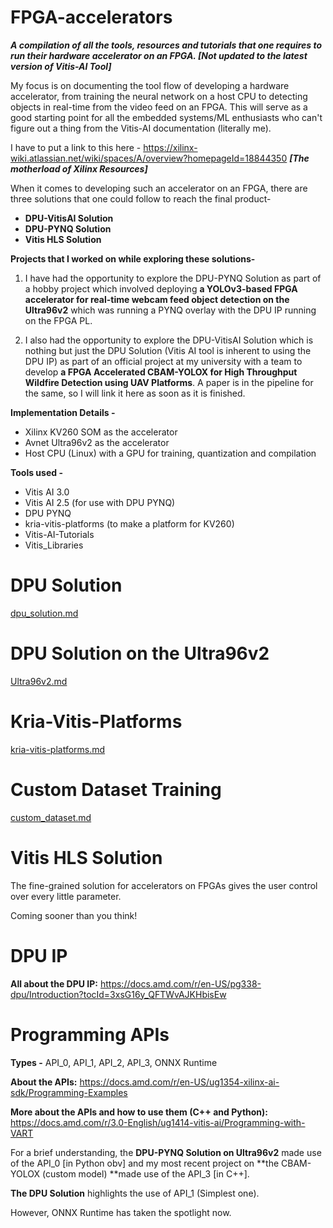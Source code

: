 # FPGA-accelerators 
_**A compilation of all the tools, resources and tutorials that one requires to run their hardware accelerator on an FPGA. [Not updated to the latest version of Vitis-AI Tool]**_ </br>

My focus is on documenting the tool flow of developing a hardware accelerator, from training the neural network on a host CPU to detecting objects in real-time from the video feed on an FPGA. This will serve as a good starting point for all the embedded systems/ML enthusiasts who can't figure out a thing from the Vitis-AI documentation (literally me). </br>

I have to put a link to this here - https://xilinx-wiki.atlassian.net/wiki/spaces/A/overview?homepageId=18844350 _**[The motherload of Xilinx Resources]**_

When it comes to developing such an accelerator on an FPGA, there are three solutions that one could follow to reach the final product-
- **DPU-VitisAI Solution**
- **DPU-PYNQ Solution**
- **Vitis HLS Solution**

**Projects that I worked on while exploring these solutions-**
1. I have had the opportunity to explore the DPU-PYNQ Solution as part of a hobby project which involved deploying **a YOLOv3-based FPGA accelerator for real-time webcam feed object detection on the Ultra96v2** which was running a PYNQ overlay with the DPU IP running on the FPGA PL. </br>

2. I also had the opportunity to explore the DPU-VitisAI Solution which is nothing but just the DPU Solution (Vitis AI tool is inherent to using the DPU IP) as part of an official project at my university with a team to develop **a FPGA Accelerated CBAM-YOLOX for High Throughput Wildfire Detection using UAV Platforms**. A paper is in the pipeline for the same, so I will link it here as soon as it is finished. </br>

**Implementation Details -** </br>
- Xilinx KV260 SOM as the accelerator
- Avnet Ultra96v2 as the accelerator
- Host CPU (Linux) with a GPU for training, quantization and compilation 

**Tools used -** </br>
- Vitis AI 3.0
- Vitis AI 2.5 (for use with DPU PYNQ)
- DPU PYNQ
- kria-vitis-platforms (to make a platform for KV260)
- Vitis-AI-Tutorials
- Vitis_Libraries

# DPU Solution

[dpu_solution.md](https://github.com/halalboro/fpga-accelerators/blob/a2228ce24e380572921cbb9e6fca7aabe17aebba/dpu_solution.md)

# DPU Solution on the Ultra96v2

[Ultra96v2.md](https://github.com/halalboro/fpga-accelerators/blob/3ffbd2ef849b93e2cf7d83feef69a577a9962356/Ultra96v2.md)

# Kria-Vitis-Platforms

[kria-vitis-platforms.md](https://github.com/halalboro/fpga-accelerators/blob/fffcd140e48e03bb8175c4f258ef5e92f8a2041a/kria-vitis-platforms.md)                                                                                                            
# Custom Dataset Training 

[custom_dataset.md](https://github.com/halalboro/fpga-accelerators/blob/b9f5574049b3637a625f598aa30cde14999e474c/custom_dataset.md)

# Vitis HLS Solution

The fine-grained solution for accelerators on FPGAs gives the user control over every little parameter.

Coming sooner than you think!

# DPU IP

**All about the DPU IP:** https://docs.amd.com/r/en-US/pg338-dpu/Introduction?tocId=3xsG16y_QFTWvAJKHbisEw

# Programming APIs

**Types -** API_0, API_1, API_2, API_3, ONNX Runtime

**About the APIs:** https://docs.amd.com/r/en-US/ug1354-xilinx-ai-sdk/Programming-Examples

**More about the APIs and how to use them (C++ and Python):** https://docs.amd.com/r/3.0-English/ug1414-vitis-ai/Programming-with-VART

For a brief understanding, the **DPU-PYNQ Solution on Ultra96v2** made use of the API_0 [in Python obv] and my most recent project on **the CBAM-YOLOX (custom model) **made use of the API_3 [in C++]. 

**The DPU Solution** highlights the use of API_1 (Simplest one). 

However, ONNX Runtime has taken the spotlight now.
